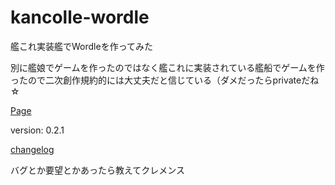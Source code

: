 # kancolle-wordle

艦これ実装艦でWordleを作ってみた

別に艦娘でゲームを作ったのではなく艦これに実装されている艦船でゲームを作ったので二次創作規約的には大丈夫だと信じている（ダメだったらprivateだね☆

[Page](//mentai-mayo.github.io/kancolle-wordle/)

version: 0.2.1

[changelog](changelog.md)

バグとか要望とかあったら教えてクレメンス
